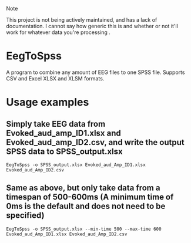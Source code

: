 > [!NOTE]
> This project is not being actively maintained, and has a lack of documentation. I cannot say how generic this is and whether or not it'll work for whatever data you're processing    .

# EegToSpss
A program to combine any amount of EEG files to one SPSS file. Supports CSV and Excel XLSX and XLSM formats.

# Usage examples
## Simply take EEG data from Evoked_aud_amp_ID1.xlsx and Evoked_aud_amp_ID2.csv, and write the output SPSS data to SPSS_output.xlsx
```EegToSpss -o SPSS_output.xlsx Evoked_aud_Amp_ID1.xlsx Evoked_aud_Amp_ID2.csv```

## Same as above, but only take data from a timespan of 500-600ms (A minimum time of 0ms is the default and does not need to be specified)
```EegToSpss -o SPSS_output.xlsx --min-time 500 --max-time 600 Evoked_aud_Amp_ID1.xlsx Evoked_aud_Amp_ID2.csv```
